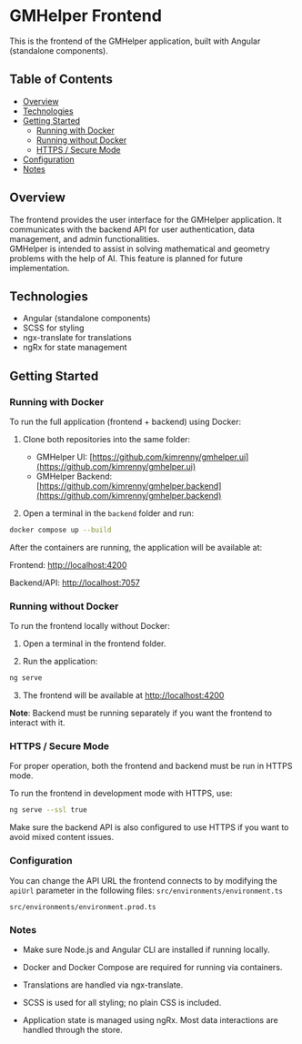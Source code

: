 # GMHelper Frontend

This is the frontend of the GMHelper application, built with Angular (standalone components).

## Table of Contents

- [Overview](#overview)
- [Technologies](#technologies)
- [Getting Started](#getting-started)
  - [Running with Docker](#running-with-docker)
  - [Running without Docker](#running-without-docker)
  - [HTTPS / Secure Mode](#https--secure-mode)
- [Configuration](#configuration)
- [Notes](#notes)

## Overview

The frontend provides the user interface for the GMHelper application.
It communicates with the backend API for user authentication, data management, and admin functionalities.  
GMHelper is intended to assist in solving mathematical and geometry problems with the help of AI.
This feature is planned for future implementation.

## Technologies

- Angular (standalone components)
- SCSS for styling
- ngx-translate for translations
- ngRx for state management

## Getting Started

### Running with Docker

To run the full application (frontend + backend) using Docker:

1. Clone both repositories into the same folder:

   - GMHelper UI: [https://github.com/kimrenny/gmhelper.ui](https://github.com/kimrenny/gmhelper.ui)
   - GMHelper Backend: [https://github.com/kimrenny/gmhelper.backend](https://github.com/kimrenny/gmhelper.backend)

2. Open a terminal in the `backend` folder and run:

```bash
docker compose up --build
```

After the containers are running, the application will be available at:

Frontend: [http://localhost:4200](http://localhost:4200)

Backend/API: [http://localhost:7057](http://localhost:7057)

### Running without Docker

To run the frontend locally without Docker:

1. Open a terminal in the frontend folder.

2. Run the application:

```bash
ng serve
```

3. The frontend will be available at [http://localhost:4200](http://localhost:4200)

**Note**: Backend must be running separately if you want the frontend to interact with it.

### HTTPS / Secure Mode

For proper operation, both the frontend and backend must be run in HTTPS mode.

To run the frontend in development mode with HTTPS, use:

```bash
ng serve --ssl true
```

Make sure the backend API is also configured to use HTTPS if you want to avoid mixed content issues.

### Configuration

You can change the API URL the frontend connects to by modifying the `apiUrl` parameter in the following files:
`src/environments/environment.ts`

`src/environments/environment.prod.ts`

### Notes

- Make sure Node.js and Angular CLI are installed if running locally.

- Docker and Docker Compose are required for running via containers.

- Translations are handled via ngx-translate.

- SCSS is used for all styling; no plain CSS is included.

- Application state is managed using ngRx. Most data interactions are handled through the store.
